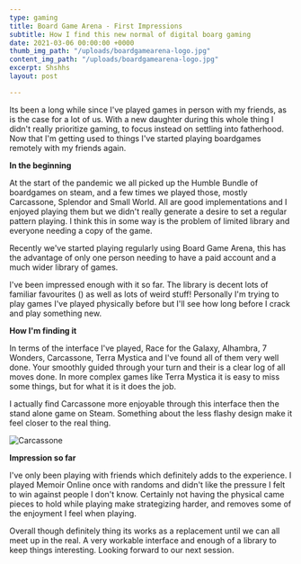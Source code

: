 ```yaml
---
type: gaming
title: Board Game Arena - First Impressions
subtitle: How I find this new normal of digital boarg gaming
date: 2021-03-06 00:00:00 +0000
thumb_img_path: "/uploads/boardgamearena-logo.jpg"
content_img_path: "/uploads/boardgamearena-logo.jpg"
excerpt: Shshhs
layout: post

---
```

Its been a long while since I've played games in person with my friends, as is the case for a lot of us. With a new daughter during this whole thing I didn't really prioritize gaming, to focus instead on settling into fatherhood. Now that I'm getting used to things I've started playing boardgames remotely with my friends again.

**In the beginning**

At the start of the pandemic we all picked up the Humble Bundle of boardgames on steam, and a few times we played those, mostly Carcassone, Splendor and Small World. All are good implementations and I enjoyed playing them but we didn't really generate a desire to set a regular pattern playing. I think this in some way is the problem of limited library and everyone needing a copy of the game.

Recently we've started playing regularly using Board Game Arena, this has the advantage of only one person needing to have a paid account and a much wider library of games.

I've been impressed enough with it so far. The library is decent lots of familiar favourites () as well as lots of weird stuff! Personally I'm trying to play games I've played physically before but I'll see how long before I crack and play something new.

**How I'm finding it**

In terms of the interface I've played, Race for the Galaxy, Alhambra, 7 Wonders, Carcassone, Terra Mystica and I've found all of them very well done. Your smoothly guided through your turn and their is a clear log of all moves done. In more complex games like Terra Mystica it is easy to miss some things, but for what it is it does the job.

I actually find Carcassone more enjoyable through this interface then the stand alone game on Steam. Something about the less flashy design make it feel closer to the real thing.

![Carcassone](/uploads/pxl_20210224_212541983.jpg "Carcassone")

**Impression so far**

I've only been playing with friends which definitely adds to the experience. I played Memoir Online once with randoms and didn't like the pressure I felt to win against people I don't know. Certainly not having the physical came pieces to hold while playing make strategizing harder, and removes some of the enjoyment I feel when playing.

Overall though definitely thing its works as a replacement until we can all meet up in the real. A very workable interface and enough of a library to keep things interesting. Looking forward to our next session.